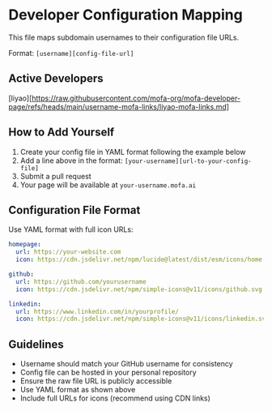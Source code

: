 # Developer Configuration Mapping

This file maps subdomain usernames to their configuration file URLs.

Format: `[username][config-file-url]`

## Active Developers

[liyao][https://raw.githubusercontent.com/mofa-org/mofa-developer-page/refs/heads/main/username-mofa-links/liyao-mofa-links.md]

## How to Add Yourself

1. Create your config file in YAML format following the example below
2. Add a line above in the format: `[your-username][url-to-your-config-file]`
3. Submit a pull request
4. Your page will be available at `your-username.mofa.ai`

## Configuration File Format

Use YAML format with full icon URLs:

```yaml
homepage:
  url: https://your-website.com
  icon: https://cdn.jsdelivr.net/npm/lucide@latest/dist/esm/icons/home.svg

github:
  url: https://github.com/yourusername
  icon: https://cdn.jsdelivr.net/npm/simple-icons@v11/icons/github.svg

linkedin:
  url: https://www.linkedin.com/in/yourprofile/
  icon: https://cdn.jsdelivr.net/npm/simple-icons@v11/icons/linkedin.svg
```

## Guidelines

- Username should match your GitHub username for consistency
- Config file can be hosted in your personal repository
- Ensure the raw file URL is publicly accessible
- Use YAML format as shown above
- Include full URLs for icons (recommend using CDN links)
